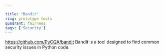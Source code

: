 ```yaml
---

title: "Bandit"
ring: prototype tools
quadrant: fairness
tags: ['Security']
---
```

https://github.com/PyCQA/bandit
Bandit is a tool designed to find common security issues in Python code.
